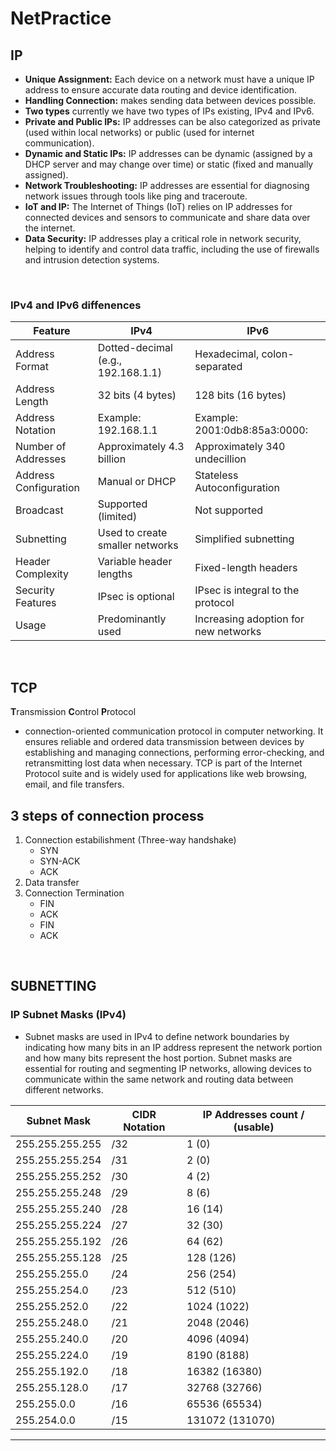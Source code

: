 # NetPractice

## IP
- **Unique Assignment:** Each device on a network must have a unique IP address to ensure accurate data routing and device identification.
- **Handling Connection:** makes sending data between devices possible. 
- **Two types** currently we have two types of IPs existing, IPv4 and IPv6.
- **Private and Public IPs:** IP addresses can be also categorized as private (used within local networks) or public (used for internet communication).
- **Dynamic and Static IPs:** IP addresses can be dynamic (assigned by a DHCP server and may change over time) or static (fixed and manually assigned).
- **Network Troubleshooting:** IP addresses are essential for diagnosing network issues through tools like ping and traceroute.
- **IoT and IP:** The Internet of Things (IoT) relies on IP addresses for connected devices and sensors to communicate and share data over the internet.
- **Data Security:** IP addresses play a critical role in network security, helping to identify and control data traffic, including the use of firewalls and intrusion detection systems.
<br>

### IPv4 and IPv6 diffenences
  
| Feature                | IPv4                               | IPv6                           |
|------------------------|------------------------------------|-------------------------------|
| Address Format         | Dotted-decimal (e.g., 192.168.1.1) | Hexadecimal, colon-separated  |
| Address Length         | 32 bits (4 bytes)                  | 128 bits (16 bytes)           |
| Address Notation       | Example: 192.168.1.1               | Example: 2001:0db8:85a3:0000: |
| Number of Addresses    | Approximately 4.3 billion          | Approximately 340 undecillion |
| Address Configuration  | Manual or DHCP                     | Stateless Autoconfiguration   |
| Broadcast              | Supported (limited)                | Not supported                 |
| Subnetting             | Used to create smaller networks    | Simplified subnetting         |
| Header Complexity      | Variable header lengths            | Fixed-length headers          |
| Security Features      | IPsec is optional                  | IPsec is integral to the protocol |
| Usage                  | Predominantly used                 | Increasing adoption for new networks |
<br>


## TCP
**T**ransmission **C**ontrol **P**rotocol

- connection-oriented communication protocol in computer networking. It ensures reliable and ordered data transmission between devices by establishing and managing connections, performing error-checking, and retransmitting lost data when necessary. TCP is part of the Internet Protocol suite and is widely used for applications like web browsing, email, and file transfers.

## 3 steps of connection process
1. Connection estabilishment (Three-way handshake)
   - SYN
   - SYN-ACK
   - ACK
2. Data transfer
3. Connection Termination
   - FIN
   - ACK
   - FIN
   - ACK
<br>

## SUBNETTING

### IP Subnet Masks (IPv4)
- Subnet masks are used in IPv4 to define network boundaries by indicating how many bits in an IP address represent the network portion and how many bits represent the host portion. Subnet masks are essential for routing and segmenting IP networks, allowing devices to communicate within the same network and routing data between different networks.


| Subnet Mask       | CIDR Notation | IP Addresses count / (usable)|
|-------------------|---------------|----------------------|
| 255.255.255.255   | /32           | 1 (0)               |
| 255.255.255.254   | /31           | 2 (0)                  |
| 255.255.255.252   | /30           | 4 (2)                 |
| 255.255.255.248   | /29           | 8 (6)                |
| 255.255.255.240   | /28           | 16 (14)                |
| 255.255.255.224   | /27           | 32 (30)              |
| 255.255.255.192   | /26           | 64 (62)              |
| 255.255.255.128   | /25           | 128 (126)                  |
| 255.255.255.0     | /24           | 256 (254)                 |
| 255.255.254.0     | /23           | 512 (510)              |
| 255.255.252.0     | /22           | 1024 (1022)               |
| 255.255.248.0     | /21           | 2048 (2046)              |
| 255.255.240.0     | /20           | 4096 (4094)              |
| 255.255.224.0     | /19           | 8190 (8188)              |
| 255.255.192.0     | /18           | 16382 (16380)               |
| 255.255.128.0     | /17           | 32768 (32766)              |
| 255.255.0.0       | /16           | 65536 (65534)              |
| 255.254.0.0       | /15           | 131072 (131070)             |
------------------------------------------------------------
